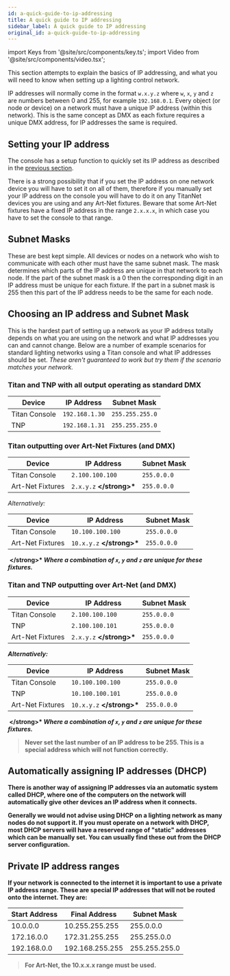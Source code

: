 ```yaml
---
id: a-quick-guide-to-ip-addressing
title: A quick guide to IP addressing
sidebar_label: A quick guide to IP addressing
original_id: a-quick-guide-to-ip-addressing
---
```


import Keys from '@site/src/components/key.ts';
import Video from '@site/src/components/video.tsx';

This section attempts to explain the basics of IP addressing, and what
you will need to know when setting up a lighting control network.

IP addresses will normally come in the format `w.x.y.z` where `w`, `x`, `y`
and `z` are numbers between 0 and 255, for example `192.168.0.1`. Every
object (or node or device) on a network must have a unique IP address 
(within this network). This is the same concept as DMX as each fixture 
requires a unique DMX address, for IP addresses the same is required.

## Setting your IP address

The console has a setup function to quickly set its IP address as
described in the [previous section](controlling-fixtures-over-a-network.md#setting-the-consoles-ip-address).

There is a strong possibility that if you set the IP address on one
network device you will have to set it on all of them, therefore if you
manually set your IP address on the console you will have to do it on
any TitanNet devices you are using and any Art-Net fixtures. Beware that
some Art-Net fixtures have a fixed IP address in the range `2.x.x.x`, in
which case you have to set the console to that range.

## Subnet Masks

These are best kept simple. All devices or nodes on a network who wish
to communicate with each other must have the same subnet mask. The mask
determines which parts of the IP address are unique in that network to
each node. If the part of the subnet mask is a 0 then the corresponding
digit in an IP address must be unique for each fixture. If the part in a
subnet mask is 255 then this part of the IP address needs to be the same
for each node.

## Choosing an IP address and Subnet Mask

This is the hardest part of setting up a network as your IP address
totally depends on what you are using on the network and what IP
addresses you can and cannot change. Below are a number of example
scenarios for standard lighting networks using a Titan console and what
IP addresses should be set. *These aren't guaranteed to work but try them
if the scenario matches your network.*

### Titan and TNP with all output operating as standard DMX

Device            | IP Address        | Subnet Mask
---               | ---               | ---
Titan Console     | `192.168.1.30`    | `255.255.255.0`
TNP               | `192.168.1.31`    | `255.255.255.0`

### Titan outputting over Art-Net Fixtures (and DMX)

Device            | IP Address        | Subnet Mask
---               | ---               | ---
Titan Console     | `2.100.100.100`   | `255.0.0.0`
Art-Net Fixtures  | `2.x.y.z` <strong>\</strong>*  | `255.0.0.0`

*Alternatively:*

Device            | IP Address        | Subnet Mask
---               | ---               | ---
Titan Console     | `10.100.100.100`  | `255.0.0.0`
Art-Net Fixtures  | `10.x.y.z` <strong>\</strong>* | `255.0.0.0`

&nbsp;<strong>\</strong>* *Where a combination of `x`, `y` and `z` are unique for these fixtures.*

### Titan and TNP outputting over Art-Net (and DMX)

Device            | IP Address        | Subnet Mask
---               | ---               | ---
Titan Console     | `2.100.100.100`   | `255.0.0.0`
TNP               | `2.100.100.101`   | `255.0.0.0`
Art-Net Fixtures  | `2.x.y.z` <strong>\</strong>*  | `255.0.0.0`

*Alternatively:*

Device            | IP Address        | Subnet Mask
---               | ---               | ---
Titan Console     | `10.100.100.100`  | `255.0.0.0`
TNP               | `10.100.100.101`  | `255.0.0.0`
Art-Net Fixtures  | `10.x.y.z` <strong>\</strong>* | `255.0.0.0`

&nbsp;<strong>\</strong>* *Where a combination of `x`, `y` and `z` are unique for these fixtures.*

> Never set the last number of an IP address to be 255. This is a special address which will not function correctly.

## Automatically assigning IP addresses (DHCP)

There is another way of assigning IP addresses via an automatic system
called DHCP, where one of the computers on the network will
automatically give other devices an IP address when it connects.

Generally we would not advise using DHCP on a lighting network as many
nodes do not support it. If you must operate on a network with DHCP,
most DHCP servers will have a reserved range of "static" addresses
which can be manually set. You can usually find these out from the
DHCP server configuration.

## Private IP address ranges

If your network is connected to the internet it is important to use a
private IP address range. These are special IP addresses that will not
be routed onto the internet. They are:

Start Address  | Final Address    | Subnet Mask
--- | --- | ---
10.0.0.0 | 10.255.255.255 | 255.0.0.0
172.16.0.0 | 172.31.255.255 | 255.255.0.0
192.168.0.0 | 192.168.255.255 | 255.255.255.0

> For Art-Net, the 10.x.x.x range must be used.
